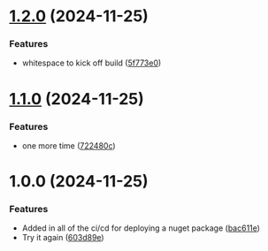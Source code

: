 # [1.2.0](https://github.com/JesseMillerDev/ArcadeDb.Client/compare/v1.1.0...v1.2.0) (2024-11-25)


### Features

* whitespace to kick off build ([5f773e0](https://github.com/JesseMillerDev/ArcadeDb.Client/commit/5f773e059dda6ede3cc6ceb0506cb820ab5ce3fa))

# [1.1.0](https://github.com/JesseMillerDev/ArcadeDb.Client/compare/v1.0.0...v1.1.0) (2024-11-25)


### Features

* one more time ([722480c](https://github.com/JesseMillerDev/ArcadeDb.Client/commit/722480c33c94bc850ad2b09694acab915bb6d791))

# 1.0.0 (2024-11-25)


### Features

* Added in all of the ci/cd for deploying a nuget package ([bac611e](https://github.com/JesseMillerDev/ArcadeDb.Client/commit/bac611e3d09bdd4d797b5a67d7e96274e6ecd650))
* Try it again ([603d89e](https://github.com/JesseMillerDev/ArcadeDb.Client/commit/603d89e0e158eee6d5edb580e1740c10d8fcb23f))
